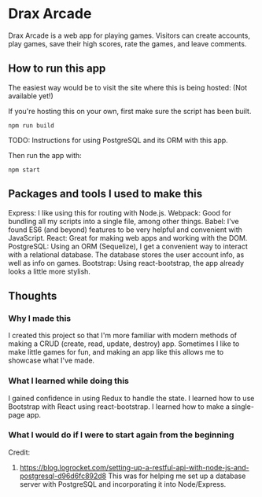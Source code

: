 # Drax Arcade

Drax Arcade is a web app for playing games. Visitors can create accounts, play games, save their high scores, rate the games, and leave comments.

## How to run this app

The easiest way would be to visit the site where this is being hosted: (Not available yet!)

If you're hosting this on your own, first make sure the script has been built.
```
npm run build
```

TODO: Instructions for using PostgreSQL and its ORM with this app.

Then run the app with:
```
npm start
```

## Packages and tools I used to make this
Express: I like using this for routing with Node.js.
Webpack: Good for bundling all my scripts into a single file, among other things.
Babel: I've found ES6 (and beyond) features to be very helpful and convenient with JavaScript.
React: Great for making web apps and working with the DOM.
PostgreSQL: Using an ORM (Sequelize), I get a convenient way to interact with a relational database. The database stores the user account info, as well as info on games.
Bootstrap: Using react-bootstrap, the app already looks a little more stylish.

## Thoughts

### Why I made this
I created this project so that I'm more familiar with modern methods of making a CRUD (create, read, update, destroy) app.
Sometimes I like to make little games for fun, and making an app like this allows me to showcase what I've made.

### What I learned while doing this
I gained confidence in using Redux to handle the state.
I learned how to use Bootstrap with React using react-bootstrap.
I learned how to make a single-page app.

### What I would do if I were to start again from the beginning

Credit:

1. https://blog.logrocket.com/setting-up-a-restful-api-with-node-js-and-postgresql-d96d6fc892d8
This was for helping me set up a database server with PostgreSQL and incorporating it into Node/Express.